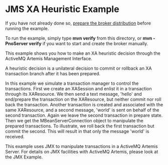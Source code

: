 # JMS XA Heuristic Example

If you have not already done so, [prepare the broker distribution](../../../../README.md#getting-started) before running the example.

To run the example, simply type **mvn verify** from this directory, or **mvn -PnoServer verify** if you want to start and create the broker manually.

This example shows you how to make an XA heuristic decision through the ActiveMQ Artemis Management Interface.

A heuristic decision is a unilateral decision to commit or rollback an XA transaction branch after it has been prepared.

In this example we simulate a transaction manager to control the transactions. First we create an XASession and enlist it in a transaction through its XAResource. We then send a text message, 'hello' and end/prepare the transaction on the XAResource, but neither commit nor roll back the transaction. Another transaction is created and associated with the same XAResource, and a second message, 'world' is sent on behalf of the second transaction. Again we leave the second transaction in prepare state. Then we get the MBeanServerConnection object to manipulate the prepared transactions. To illustrate, we roll back the first transaction but commit the second. This will result in that only the message 'world' is received.

This example uses JMX to manipulate transactions in a ActiveMQ Artemis Server. For details on JMX facilities with ActiveMQ Artemis, please look at the JMX Example.